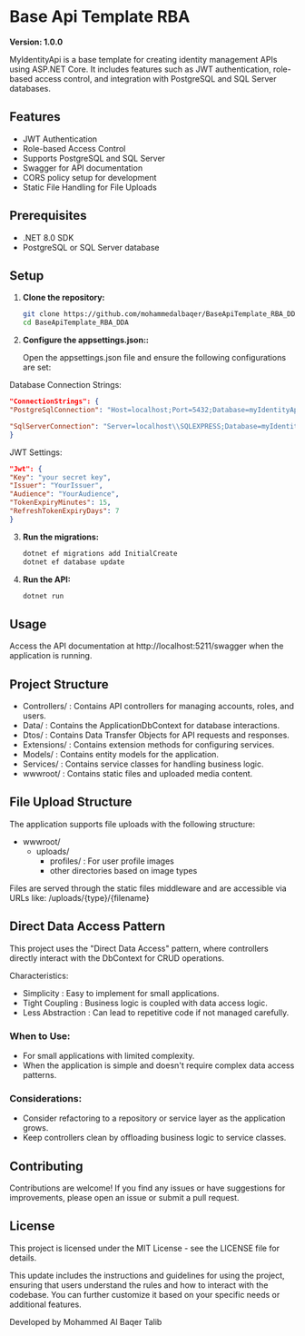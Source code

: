 # Base Api Template RBA

**Version: 1.0.0**

MyIdentityApi is a base template for creating identity management APIs using ASP.NET Core. It includes features such as JWT authentication, role-based access control, and integration with PostgreSQL and SQL Server databases.

## Features

- JWT Authentication
- Role-based Access Control
- Supports PostgreSQL and SQL Server
- Swagger for API documentation
- CORS policy setup for development
- Static File Handling for File Uploads

## Prerequisites

- .NET 8.0 SDK
- PostgreSQL or SQL Server database

## Setup

1. **Clone the repository:**

   ```bash
   git clone https://github.com/mohammedalbaqer/BaseApiTemplate_RBA_DDA.git
   cd BaseApiTemplate_RBA_DDA

   ```

2. **Configure the appsettings.json::**

   Open the appsettings.json file and ensure the following configurations are set:

Database Connection Strings:

```json
"ConnectionStrings": {
"PostgreSqlConnection": "Host=localhost;Port=5432;Database=myIdentityApiDb;Username=postgres;Password=yourpassword;Include Error Detail=true;",

"SqlServerConnection": "Server=localhost\\SQLEXPRESS;Database=myIdentityApiDb;Trusted_Connection=True;Encrypt=True;TrustServerCertificate=True;"
}
```

JWT Settings:

```json
"Jwt": {
"Key": "your secret key",
"Issuer": "YourIssuer",
"Audience": "YourAudience",
"TokenExpiryMinutes": 15,
"RefreshTokenExpiryDays": 7
}
```

3. **Run the migrations:**

   ```bash
   dotnet ef migrations add InitialCreate
   dotnet ef database update
   ```

4. **Run the API:**

   ```bash
   dotnet run
   ```

## Usage

Access the API documentation at http://localhost:5211/swagger when the application is running.

## Project Structure

- Controllers/ : Contains API controllers for managing accounts, roles, and users.
- Data/ : Contains the ApplicationDbContext for database interactions.
- Dtos/ : Contains Data Transfer Objects for API requests and responses.
- Extensions/ : Contains extension methods for configuring services.
- Models/ : Contains entity models for the application.
- Services/ : Contains service classes for handling business logic.
- wwwroot/ : Contains static files and uploaded media content.

## File Upload Structure

The application supports file uploads with the following structure:

- wwwroot/
  - uploads/
    - profiles/ : For user profile images
    - other directories based on image types

Files are served through the static files middleware and are accessible via URLs like: /uploads/{type}/{filename}

## Direct Data Access Pattern

This project uses the "Direct Data Access" pattern, where controllers directly interact with the DbContext for CRUD operations.

Characteristics:

- Simplicity : Easy to implement for small applications.
- Tight Coupling : Business logic is coupled with data access logic.
- Less Abstraction : Can lead to repetitive code if not managed carefully.

### When to Use:

- For small applications with limited complexity.
- When the application is simple and doesn't require complex data access patterns.

### Considerations:

- Consider refactoring to a repository or service layer as the application grows.
- Keep controllers clean by offloading business logic to service classes.

## Contributing

Contributions are welcome! If you find any issues or have suggestions for improvements, please open an issue or submit a pull request.

## License

This project is licensed under the MIT License - see the LICENSE file for details.

This update includes the instructions and guidelines for using the project, ensuring that users understand the rules and how to interact with the codebase. You can further customize it based on your specific needs or additional features.

Developed by Mohammed Al Baqer Talib
